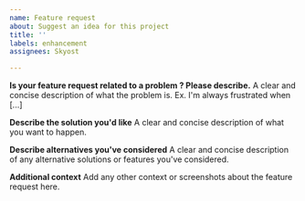 ```yaml
---
name: Feature request
about: Suggest an idea for this project
title: ''
labels: enhancement
assignees: Skyost

---
```


**Is your feature request related to a problem ? Please describe.**
A clear and concise description of what the problem is. Ex. I'm always frustrated when [...]

**Describe the solution you'd like**
A clear and concise description of what you want to happen.

**Describe alternatives you've considered**
A clear and concise description of any alternative solutions or features you've considered.

**Additional context**
Add any other context or screenshots about the feature request here.
